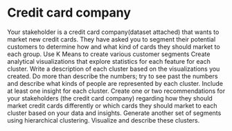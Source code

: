 # Credit card company
Your stakeholder is a credit card company(dataset attached) that wants to market new credit cards. They have asked you to segment their potential customers to determine how and what kind of cards they should market to each group.
Use K Means to create various customer segments
Create analytical visualizations that explore statistics for each feature for each cluster.
Write a description of each cluster based on the visualizations you created. Do more than describe the numbers; try to see past the numbers and describe what kinds of people are represented by each cluster. Include at least one insight for each cluster.
Create one or two recommendations for your stakeholders (the credit card company) regarding how they should market credit cards differently or which cards they should market to each cluster based on your data and insights.
Generate another set of segments using hierarchical clustering.
Visualize and describe these clusters.

